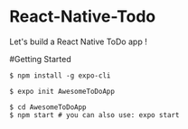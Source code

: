 # React-Native-Todo
Let's build a React Native ToDo app !

#Getting Started

```
$ npm install -g expo-cli
```

```
$ expo init AwesomeToDoApp

$ cd AwesomeToDoApp
$ npm start # you can also use: expo start
```
